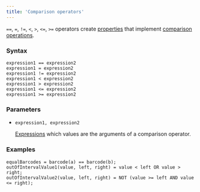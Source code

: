 ```yaml
---
title: 'Comparison operators'
---
```


`==`, `=`, `!=`, `<`, `>`, `<=`, `>=` operators create [properties](Properties.md) that implement [comparison operations](Comparison_operators_=_etc.md).

### Syntax

    expression1 == expression2
    expression1 = expression2
    expression1 != expression2
    expression1 < expression2
    expression1 > expression2
    expression1 <= expression2
    expression1 >= expression2

### Parameters

- `expression1, expression2`

    [Expressions](Expression.md) which values are the arguments of a comparison operator.

### Examples

```lsf
equalBarcodes = barcode(a) == barcode(b);
outOfIntervalValue1(value, left, right) = value < left OR value > right;
outOfIntervalValue2(value, left, right) = NOT (value >= left AND value <= right);
```
